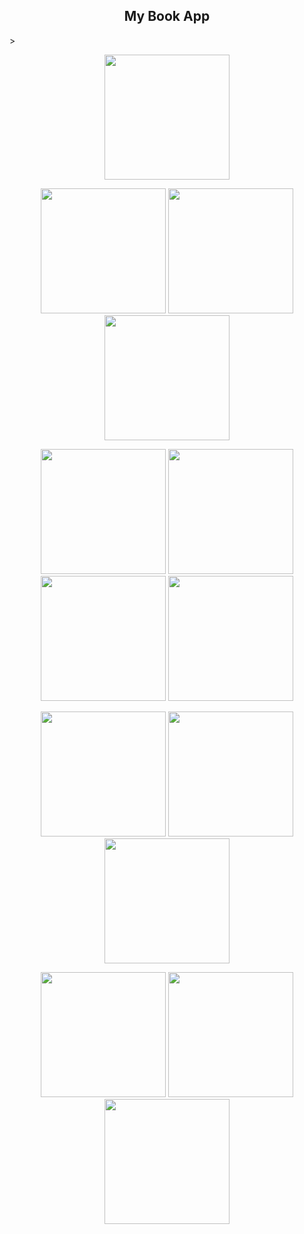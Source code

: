 <h2 align="center">My Book App</h2>>
<p align = "center">
  <img src="https://github.com/user-attachments/assets/0ebd2d56-f544-418b-89d7-fc6687f0c572" width="200" />
  <p/>

  <p align="center">
   <img src="https://github.com/user-attachments/assets/a8bc86db-5ebc-419f-8e9e-dfbe5d424c5c" width="200" />
  <img src="https://github.com/user-attachments/assets/9649a5b7-ecdf-4b92-8d64-dbc6f7fd661c" width="200" />
  <img src="https://github.com/user-attachments/assets/fb21e6ba-1ef9-4268-b192-9cffe439725c" width="200" />
</p>

<p align="center">
  <img src="https://github.com/user-attachments/assets/ea9e1b5a-a438-42f1-aa96-329ba67dca64" width="200" />
  <img src="https://github.com/user-attachments/assets/1d4f7d4c-87e4-4b64-b054-9c7df113f634" width="200" />
  <img src="https://github.com/user-attachments/assets/5eb4bbf8-d6ab-4cf0-bbbf-d9f1fbc7fff4" width="200" />
  <img src="https://github.com/user-attachments/assets/3c0c13d2-cf15-4dbc-9479-5ab0c3052d62" width="200" />
</p>





<p align="center">
  <img src="https://github.com/user-attachments/assets/e3d9099c-2151-4246-ae2e-fa437a36870f" width="200" />
  <img src="https://github.com/user-attachments/assets/d83806c3-4a54-4a71-8485-498adedb3df8" width="200" />
  <img src="https://github.com/user-attachments/assets/0a2ea12e-89d1-41de-b2a4-02632d8c9ee7" width="200" />
</p>

<p align="center">
  <img src="https://github.com/user-attachments/assets/c055bfbf-bf54-4156-93dc-71a1d1ba682d" width="200" />
  <img src="https://github.com/user-attachments/assets/bf974ee9-2b21-4a01-bda7-1afbddf830a9" width="200" />
  <img src="https://github.com/user-attachments/assets/f490c901-7601-4c0d-8685-f0d1ddea6227" width="200" />
</p>
